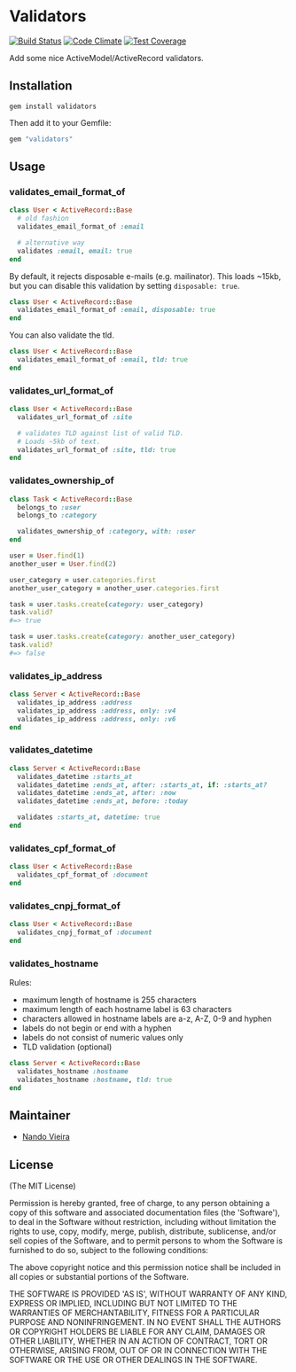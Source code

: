 # Validators

[![Build Status](https://travis-ci.org/fnando/validators.svg)](https://travis-ci.org/fnando/validators)
[![Code Climate](https://codeclimate.com/github/fnando/validators/badges/gpa.svg)](https://codeclimate.com/github/fnando/validators)
[![Test Coverage](https://codeclimate.com/github/fnando/validators/badges/coverage.svg)](https://codeclimate.com/github/fnando/validators)

Add some nice ActiveModel/ActiveRecord validators.

## Installation

```
gem install validators
```

Then add it to your Gemfile:

```ruby
gem "validators"
```

## Usage

### validates_email_format_of

```ruby
class User < ActiveRecord::Base
  # old fashion
  validates_email_format_of :email

  # alternative way
  validates :email, email: true
end
```

By default, it rejects disposable e-mails (e.g. mailinator). This loads ~15kb, but you can disable this validation by setting `disposable: true`.

```ruby
class User < ActiveRecord::Base
  validates_email_format_of :email, disposable: true
end
```

You can also validate the tld.

```ruby
class User < ActiveRecord::Base
  validates_email_format_of :email, tld: true
end
```

### validates_url_format_of

```ruby
class User < ActiveRecord::Base
  validates_url_format_of :site

  # validates TLD against list of valid TLD.
  # Loads ~5kb of text.
  validates_url_format_of :site, tld: true
end
```

### validates_ownership_of

```ruby
class Task < ActiveRecord::Base
  belongs_to :user
  belongs_to :category

  validates_ownership_of :category, with: :user
end

user = User.find(1)
another_user = User.find(2)

user_category = user.categories.first
another_user_category = another_user.categories.first

task = user.tasks.create(category: user_category)
task.valid?
#=> true

task = user.tasks.create(category: another_user_category)
task.valid?
#=> false
```

### validates_ip_address

```ruby
class Server < ActiveRecord::Base
  validates_ip_address :address
  validates_ip_address :address, only: :v4
  validates_ip_address :address, only: :v6
end
```

### validates_datetime

```ruby
class Server < ActiveRecord::Base
  validates_datetime :starts_at
  validates_datetime :ends_at, after: :starts_at, if: :starts_at?
  validates_datetime :ends_at, after: :now
  validates_datetime :ends_at, before: :today

  validates :starts_at, datetime: true
end
```

### validates_cpf_format_of

```ruby
class User < ActiveRecord::Base
  validates_cpf_format_of :document
end
```

### validates_cnpj_format_of

```ruby
class User < ActiveRecord::Base
  validates_cnpj_format_of :document
end
```

### validates_hostname

Rules:

- maximum length of hostname is 255 characters
- maximum length of each hostname label is 63 characters
- characters allowed in hostname labels are a-z, A-Z, 0-9 and hyphen
- labels do not begin or end with a hyphen
- labels do not consist of numeric values only
- TLD validation (optional)


```ruby
class Server < ActiveRecord::Base
  validates_hostname :hostname
  validates_hostname :hostname, tld: true
end
```

## Maintainer

* [Nando Vieira](http://simplesideias.com.br)

## License

(The MIT License)

Permission is hereby granted, free of charge, to any person obtaining
a copy of this software and associated documentation files (the
'Software'), to deal in the Software without restriction, including
without limitation the rights to use, copy, modify, merge, publish,
distribute, sublicense, and/or sell copies of the Software, and to
permit persons to whom the Software is furnished to do so, subject to
the following conditions:

The above copyright notice and this permission notice shall be
included in all copies or substantial portions of the Software.

THE SOFTWARE IS PROVIDED 'AS IS', WITHOUT WARRANTY OF ANY KIND,
EXPRESS OR IMPLIED, INCLUDING BUT NOT LIMITED TO THE WARRANTIES OF
MERCHANTABILITY, FITNESS FOR A PARTICULAR PURPOSE AND NONINFRINGEMENT.
IN NO EVENT SHALL THE AUTHORS OR COPYRIGHT HOLDERS BE LIABLE FOR ANY
CLAIM, DAMAGES OR OTHER LIABILITY, WHETHER IN AN ACTION OF CONTRACT,
TORT OR OTHERWISE, ARISING FROM, OUT OF OR IN CONNECTION WITH THE
SOFTWARE OR THE USE OR OTHER DEALINGS IN THE SOFTWARE.
